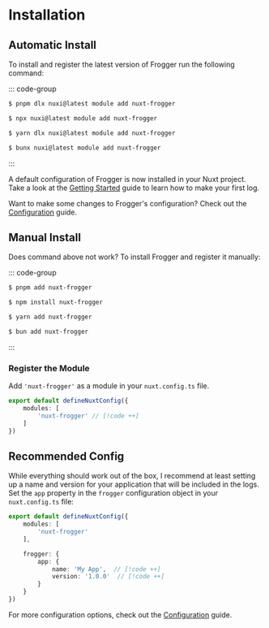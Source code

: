 # Installation

## Automatic Install
To install and register the latest version of Frogger run the following command:

::: code-group

```sh [pnpm]
$ pnpm dlx nuxi@latest module add nuxt-frogger
```

```sh [npm]
$ npx nuxi@latest module add nuxt-frogger
```

```sh [yarn]
$ yarn dlx nuxi@latest module add nuxt-frogger
```

```sh [bun]
$ bunx nuxi@latest module add nuxt-frogger
```
:::

A default configuration of Frogger is now installed in your Nuxt project. Take a look at the [Getting Started](./getting-started.md) guide to learn how to make your first log.

Want to make some changes to Frogger's configuration? Check out the [Configuration](./configuration.md) guide.

## Manual Install
Does command above not work?
To install Frogger and register it manually:

::: code-group

```sh [pnpm]
$ pnpm add nuxt-frogger
```

```sh [npm]
$ npm install nuxt-frogger
```

```sh [yarn]
$ yarn add nuxt-frogger
```

```sh [bun]
$ bun add nuxt-frogger
```
:::

### Register the Module
Add `'nuxt-frogger'` as a module in your `nuxt.config.ts` file.

```ts
export default defineNuxtConfig({
    modules: [
        'nuxt-frogger' // [!code ++]
    ]
})
```

## Recommended Config
While everything should work out of the box, I recommend at least setting up a name and version for your application that will be included in the logs. Set the `app` property in the `frogger` configuration object in your `nuxt.config.ts` file:

```ts
export default defineNuxtConfig({
    modules: [
        'nuxt-frogger'
    ],

    frogger: {
        app: {  
            name: 'My App',  // [!code ++]
            version: '1.0.0'  // [!code ++]
        } 
    } 
})
```

For more configuration options, check out the [Configuration](./configuration.md) guide.